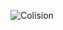 ![Colision](https://github.com/Irving-Rafael/SimulacionComputadora-IrvingRuvalcaba/assets/70976519/fffa8bd2-b26c-4a24-a05e-276f2dcab33a)
